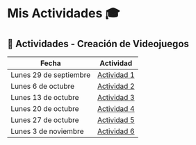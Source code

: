 # Mis Actividades  🎓

## 📅 Actividades - Creación de Videojuegos

| Fecha | Actividad |
|-------|-----------|
| Lunes 29 de septiembre | [Actividad 1 ](/actividades/actividad-1) |
| Lunes 6 de octubre | [Actividad 2 ](/actividades/actividad-2) |
| Lunes 13 de octubre | [Actividad 3 ](/actividades/actividad-3) |
| Lunes 20 de octubre | [Actividad 4 ](/actividades/actividad-4) |
| Lunes 27 de octubre | [Actividad 5 ](/actividades/actividad-5) |
| Lunes 3 de noviembre | [Actividad 6 ](/actividades/actividad-6) |
